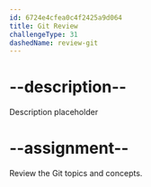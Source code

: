 ```yaml
---
id: 6724e4cfea0c4f2425a9d064
title: Git Review
challengeType: 31
dashedName: review-git
---
```


# --description--

Description placeholder

# --assignment--

Review the Git topics and concepts.
